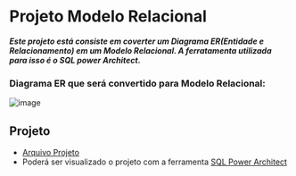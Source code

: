 # Projeto Modelo Relacional


***Este projeto está consiste em coverter um Diagrama ER(Entidade e Relacionamento) em um Modelo Relacional. 
A ferratamenta utilizada para isso é o SQL power Architect.***

### Diagrama ER que será convertido para Modelo Relacional:

![image](https://user-images.githubusercontent.com/86432208/157455029-10a30d8d-3a9a-497f-b91c-c417d7c48ac2.png)



## Projeto

- [Arquivo Projeto](https://github.com/dario-gms/Modelagem-de-Dados/blob/main/projeto.architect)
- Poderá ser visualizado o projeto com a ferramenta [SQL Power Architect](http://www.bestofbi.com/page/architect_download_os)

